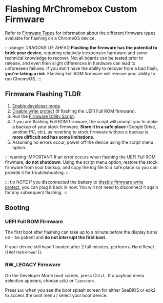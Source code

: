 # Flashing MrChromebox Custom Firmware

Refer to [Firmware Types](types.md) for information about the different firmware types available for flashing on a ChromeOS device.

::: danger DRAGONS LIE AHEAD
**Flashing the firmware has the potential to brick your device**, requiring relatively inexpensive hardware and some technical knowledge to recover. Not all boards can be tested prior to release, and even then slight differences in hardware can lead to unforeseen failures. If you don't have the ability to recover from a bad flash, **you're taking a risk**. Flashing Full ROM firmware will remove your ability to run ChromeOS.
:::

## Firmware Flashing TLDR 

1. [Enable developer mode](/docs/boot-modes/developer.md).
2. [Disable write protect](/docs/firmware/wp/disabling.md) (if flashing the UEFI Full ROM firmware).
3. Run the [Firmware Utility Script](/docs/fwscript).
4. If you are flashing Full ROM firmware, the script will prompt you to make a backup of your stock firmware. **Store it in a safe place** (Google Drive, another PC, etc), as reverting to stock firmware without a backup is **more difficult and has some limitations**.
5. Assuming no errors occur, power off the device using the script menu option.

::: warning IMPORTANT
If an error occurs when flashing the UEFI Full ROM firwmare, **do not shutdown**.
Using the script menu option, restore the stock firmware from your backup, and copy the log file to a safe place so you can provide it for troubleshooting.
:::

::: tip NOTE
If you disconnected the battery to [disable firmware write protect](/docs/firmware/wp/disabling.md), you can plug it back in now. You will not need to disconnect it again for any subsequent flashing.
:::

## Booting 

### UEFI Full ROM Firmware

The first boot after flashing can take up to a minute before the display turns on - be patient and **do not interrupt the first boot**.

If your device still hasn't booted after 2 full minutes, perform a Hard Reset (`[Refresh+Power]`).

### RW_LEGACY Firmware

On the Developer Mode boot screen, press Ctrl+L. If a payload menu selection appears, choose `edk2` or `Tianocore`.

Press `ESC` when you see the boot splash screen for either SeaBIOS or edk2 to access the boot menu / select your boot device.
